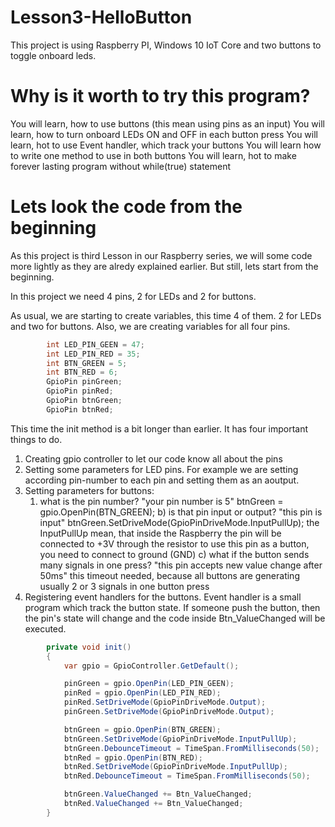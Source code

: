 # Lesson3-HelloButton
This project is using Raspberry PI, Windows 10 IoT Core and two buttons to toggle onboard leds.

# Why is it worth to try this program?
You will learn, how to use buttons (this mean using pins as an input)
You will learn, how to turn onboard LEDs ON and OFF in each button press
You will learn, hot to use Event handler, which track your buttons
You will learn how to write one method to use in both buttons
You will learn, hot to make forever lasting program without while(true) statement

# Lets look the code from the beginning
As this project is third Lesson in our Raspberry series, we will some code more lightly as they are alredy explained earlier.
But still, lets start from the beginning.

In this project we need 4 pins, 2 for LEDs and 2 for buttons.

As usual, we are starting to create variables, this time 4 of them. 2 for LEDs and two for buttons.
Also, we are creating variables for all four pins.
```C#
        int LED_PIN_GEEN = 47;
        int LED_PIN_RED = 35;
        int BTN_GREEN = 5;
        int BTN_RED = 6;
        GpioPin pinGreen;
        GpioPin pinRed;
        GpioPin btnGreen;
        GpioPin btnRed;
```

This time the init method is a bit longer than earlier. It has four important things to do.

1. Creating gpio controller to let our code know all about the pins
2. Setting some parameters for LED pins. For example we are setting according pin-number to each pin and setting them as an aoutput.
3. Setting parameters for buttons:
	1. what is the pin number? "your pin number is 5" btnGreen = gpio.OpenPin(BTN_GREEN);
	b) is that pin input or output? "this pin is input" btnGreen.SetDriveMode(GpioPinDriveMode.InputPullUp);
		the InputPullUp mean, that inside the Raspberry the pin will be connected to +3V through the resistor
		to use this pin as a button, you need to connect to ground (GND)
	c) what if the button sends many signals in one press? "this pin accepts new value change after 50ms"
		this timeout needed, because all buttons are generating usually 2 or 3 signals in one button press
4. Registering event handlers for the buttons.
	Event handler is a small program which track the button state. If someone push the button, then the pin's state will change and the code inside Btn_ValueChanged will be executed.

```C#
        private void init()
        {
            var gpio = GpioController.GetDefault();

            pinGreen = gpio.OpenPin(LED_PIN_GEEN);
            pinRed = gpio.OpenPin(LED_PIN_RED);
            pinRed.SetDriveMode(GpioPinDriveMode.Output);
            pinGreen.SetDriveMode(GpioPinDriveMode.Output);

            btnGreen = gpio.OpenPin(BTN_GREEN);
            btnGreen.SetDriveMode(GpioPinDriveMode.InputPullUp);
            btnGreen.DebounceTimeout = TimeSpan.FromMilliseconds(50);
            btnRed = gpio.OpenPin(BTN_RED);
            btnRed.SetDriveMode(GpioPinDriveMode.InputPullUp);
            btnRed.DebounceTimeout = TimeSpan.FromMilliseconds(50);

            btnGreen.ValueChanged += Btn_ValueChanged;
            btnRed.ValueChanged += Btn_ValueChanged;
        }
```
